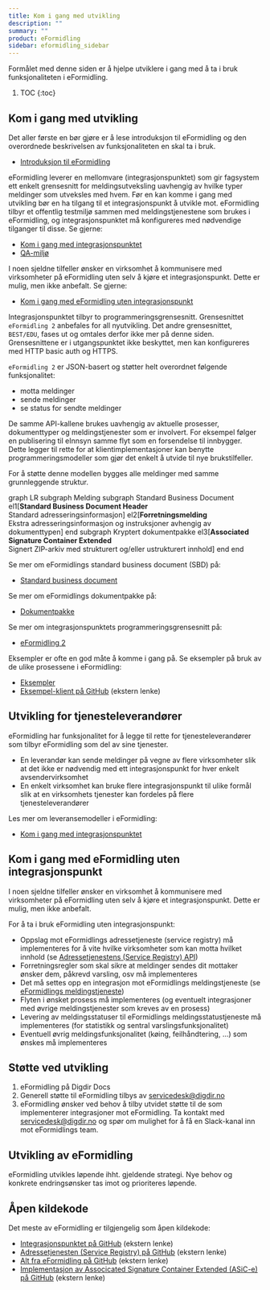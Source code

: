 ```yaml
---
title: Kom i gang med utvikling
description: ""
summary: ""
product: eFormidling
sidebar: eformidling_sidebar
---
```


Formålet med denne siden er å hjelpe utviklere i gang med å ta i bruk funksjonaliteten i eFormidling.

1. TOC 
{:toc}

## Kom i gang med utvikling

Det aller første en bør gjøre er å lese introduksjon til eFormidling og den overordnede beskrivelsen av funksjonaliteten
en skal ta i bruk.

- [Introduksjon til eFormidling](../Introduksjon/)

eFormidling leverer en mellomvare (integrasjonspunktet) som gir fagsystem ett enkelt grensesnitt for meldingsutveksling
uavhengig av hvilke typer meldinger som utveksles med hvem. Før en kan komme i gang med utvikling bør en ha tilgang til
et integrasjonspunkt å utvikle mot. eFormidling tilbyr et offentlig testmiljø sammen med meldingstjenestene som brukes i
eFormidling, og integrasjonspunktet må konfigureres med nødvendige tilganger til disse. Se gjerne:

- [Kom i gang med integrasjonspunktet](../Installasjon/)
- [QA-miljø](../Miljo/qa)

I noen sjeldne tilfeller ønsker en virksomhet å kommunisere med virksomheter på eFormidling uten selv å kjøre et
integrasjonspunkt. Dette er mulig, men ikke anbefalt. Se gjerne:

- [Kom i gang med eFormidling uten integrasjonspunkt](#kom-i-gang-med-eformidling-uten-integrasjonspunkt)

Integrasjonspunktet tilbyr to programmeringsgrensesnitt. Grensesnittet `eFormidling 2` anbefales for all nyutvikling.
Det andre grensesnittet, `BEST/EDU`, fases ut og omtales derfor ikke mer på denne siden. Grensesnittene er i
utgangspunktet ikke beskyttet, men kan konfigureres med HTTP basic auth og HTTPS.

`eFormidling 2` er JSON-basert og støtter helt overordnet følgende funksjonalitet:

- motta meldinger
- sende meldinger
- se status for sendte meldinger

De samme API-kallene brukes uavhengig av aktuelle prosesser, dokumenttyper og meldingstjenester som er involvert. For
eksempel følger en publisering til eInnsyn samme flyt som en forsendelse til innbygger. Dette legger til rette for at
klientimplementasjoner kan benytte programmeringsmodeller som gjør det enkelt å utvide til nye brukstilfeller.   

For å støtte denne modellen bygges alle meldinger med samme grunnleggende struktur.

<div class="mermaid">
graph LR
subgraph Melding
  subgraph Standard Business Document 
    el1[<b>Standard Business Document Header</b><br>Standard adresseringsinformasjon]  
    el2[<b>Forretningsmelding</b><br>Ekstra adresseringsinformasjon og instruksjoner avhengig av dokumenttypen]
  end
  subgraph Kryptert dokumentpakke
    el3[<b>Associated Signature Container Extended</b><br>Signert ZIP-arkiv med strukturert og/eller ustrukturert innhold]
  end
end
</div>

Se mer om eFormidlings standard business document (SBD) på:

- [Standard business document](Dokumenttyper/standard_sbd)

Se mer om eFormidlings dokumentpakke på:

- [Dokumentpakke](Dokumenttyper/standard_dokumentpakke)

Se mer om integrasjonspunktets programmeringsgrensesnitt på:

- [eFormidling 2](integrasjonspunkt_eformidling2_api)

Eksempler er ofte en god måte å komme i gang på. Se eksempler på bruk av de ulike prosessene i eFormidling:

- [Eksempler](eksempler)
- [Eksempel-klient på GitHub](https://github.com/felleslosninger/efm-eformidling-klient) (ekstern lenke)

## Utvikling for tjenesteleverandører

eFormidling har funksjonalitet for å legge til rette for tjenesteleverandører som tilbyr eFormidling som del av sine
tjenester.

- En leverandør kan sende meldinger på vegne av flere virksomheter slik at det ikke er nødvendig med ett
integrasjonspunkt for hver enkelt avsendervirksomhet
- En enkelt virksomhet kan bruke flere integrasjonspunkt til ulike formål slik at en virksomhets tjenester kan fordeles
på flere tjenesteleverandører

Les mer om leveransemodeller i eFormidling:

- [Kom i gang med integrasjonspunktet](../Installasjon/)

## Kom i gang med eFormidling uten integrasjonspunkt

I noen sjeldne tilfeller ønsker en virksomhet å kommunisere med virksomheter på eFormidling uten selv å kjøre et
integrasjonspunkt. Dette er mulig, men ikke anbefalt.

For å ta i bruk eFormidling uten integrasjonspunkt:

- Oppslag mot eFormidlings adressetjeneste (service registry) må implementeres for å vite hvilke virksomheter som kan motta hvilket innhold (se [Adressetjenestens (Service Registry) API](serviceregistry_api))
- Forretningsregler som skal sikre at meldinger sendes dit mottaker ønsker dem, påkrevd varsling, osv må implementeres
- Det må settes opp en integrasjon mot eFormidlings meldingstjeneste (se [eFormidlings meldingstjeneste](Meldingstjenester/eformidlings_meldingstjeneste))
- Flyten i ønsket prosess må implementeres (og eventuelt integrasjoner med øvrige meldingstjenester som kreves av en prosess)
- Levering av meldingsstatuser til eFormidlings meldingsstatustjeneste må implementeres (for statistikk og sentral varslingsfunksjonalitet)
- Eventuell øvrig meldingsfunksjonalitet (køing, feilhåndtering, ...) som ønskes må implementeres

## Støtte ved utvikling

1. eFormidling på Digdir Docs
2. Generell støtte til eFormidling tilbys av servicedesk@digdir.no
3. eFormidling ønsker ved behov å tilby utvidet støtte til de som implementerer integrasjoner mot eFormidling. Ta
   kontakt med servicedesk@digdir.no og spør om mulighet for å få en Slack-kanal inn mot eFormidlings team.

## Utvikling av eFormidling

eFormidling utvikles løpende ihht. gjeldende strategi. Nye behov og konkrete endringsønsker tas imot og prioriteres 
løpende.

## Åpen kildekode

Det meste av eFormidling er tilgjengelig som åpen kildekode:

- [Integrasjonspunktet på GitHub](https://github.com/felleslosninger/efm-integrasjonspunkt) (ekstern lenke)
- [Adressetjenesten (Service Registry) på GitHub](https://github.com/felleslosninger/efm-service-registry) (ekstern lenke)
- [Alt fra eFormidling på GitHub](https://github.com/orgs/felleslosninger/repositories?language=&q=efm-&sort=&type=all) (ekstern lenke)
- [Implementasjon av Associcated Signature Container Extended (ASiC-e) på GitHub](https://github.com/difi/asic) (ekstern lenke)
